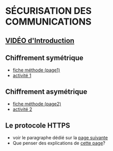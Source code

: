 # SÉCURISATION DES COMMUNICATIONS 

## [VIDÉO d'Introduction](https://youtu.be/V9bTy0gbXIQ?list=PLOapGKeH_KhFBC39ltMDhkEx1aI3hlwSK&t=111)

## Chiffrement symétrique
* [fiche méthode (page1)](Fiche%20m%C3%A9thode%20chiffrement.pdf)
* [activité 1](Activit%C3%A9-Chiffrement-SYMETRIQUE.pdf)


## Chiffrement asymétrique
* [fiche méthode (page2)](Fiche%20m%C3%A9thode%20chiffrement.pdf)
* [activité 2](Activit%C3%A9-Chiffrement-ASYMETRIQUE.pdf)

## Le protocole HTTPS
* voir le paragraphe dédié sur la [page suivante](https://pixees.fr/informatiquelycee/n_site/nsi_term_archi_secu.html)
* Que penser des explications de [cette page](https://fr.wikipedia.org/wiki/HyperText_Transfer_Protocol_Secure)?
